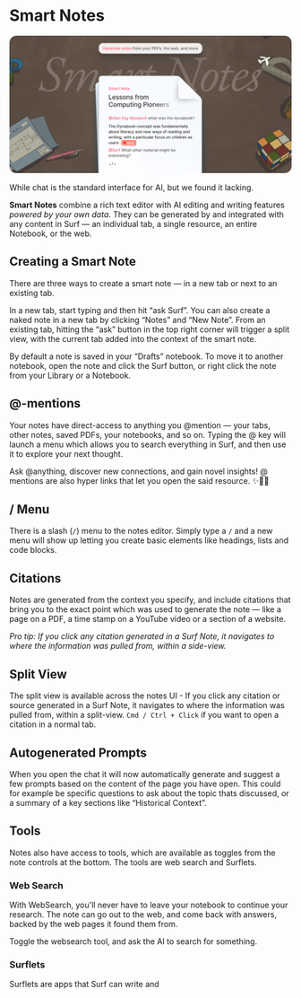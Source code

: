 # Smart Notes

![smart-notes](./assets/smart-notes/horizontal.png)

While chat is the standard interface for AI, but we found it lacking.

**Smart Notes** combine a rich text editor with AI editing and writing features _powered by your own data_. They can be generated by and integrated with any content in Surf — an individual tab, a single resource, an entire Notebook, or the web.

## Creating a Smart Note

There are three ways to create a smart note — in a new tab or next to an existing tab.

In a new tab, start typing and then hit “ask Surf”. You can also create a naked note in a new tab by clicking “Notes” and “New Note”. From an existing tab, hitting the “ask” button in the top right corner will trigger a split view, with the current tab added into the context of the smart note.

By default a note is saved in your “Drafts” notebook. To move it to another notebook, open the note and click the Surf button, or right click the note from your Library or a Notebook.

## @-mentions

Your notes have direct-access to anything you @mention — your tabs, other notes, saved PDFs, your notebooks, and so on. Typing the @ key will launch a menu which allows you to search everything in Surf, and then use it to explore your next thought.

Ask @anything, discover new connections, and gain novel insights! @ mentions are also hyper links that let you open the said resource. ✨🏄‍♂️

## / Menu

There is a slash (`/`) menu to the notes editor. Simply type a `/` and a new menu will show up letting you create basic elements like headings, lists and code blocks.

## Citations

Notes are generated from the context you specify, and include citations that bring you to the exact point which was used to generate the note — like a page on a PDF, a time stamp on a YouTube video or a section of a website.

_Pro tip: If you click any citation generated in a Surf Note, it navigates to where the information was pulled from, within a side-view._

## Split View

The split view is available across the notes UI - If you click any citation or source generated in a Surf Note, it navigates to where the information was pulled from, within a split-view. `Cmd / Ctrl + Click` if you want to open a citation in a normal tab.

## Autogenerated Prompts

When you open the chat it will now automatically generate and suggest a few prompts based on the content of the page you have open. This could for example be specific questions to ask about the topic thats discussed, or a summary of a key sections like “Historical Context”.

## Tools

Notes also have access to tools, which are available as toggles from the note controls at the bottom. The tools are web search and Surflets.

### Web Search

With WebSearch, you'll never have to leave your notebook to continue your research. The note can go out to the web, and come back with answers, backed by the web pages it found them from.

Toggle the websearch tool, and ask the AI to search for something.

### Surflets

Surflets are apps that Surf can write and
